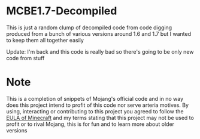 # MCBE1.7-Decompiled
This is just a random clump of decompiled code from code digging produced from a bunch of various versions around 1.6 and 1.7 but I wanted to keep them all together easily 

Update: I'm back and this code is really bad so there's going to be only new code from stuff 

# Note

This is a completion of snippets of Mojang's official code and in no way does this project intend to profit of this code nor serve arteria motives. By using, interacting  or contributing to this project you agreed to follow the [EULA of Minecraft](https://www.minecraft.net/en-us/eula) and my terms stating that this project may not be used to profit or to rival Mojang, this is for fun and to learn more about older versions

